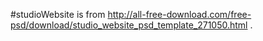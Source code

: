 #studioWebsite is from http://all-free-download.com/free-psd/download/studio_website_psd_template_271050.html .
